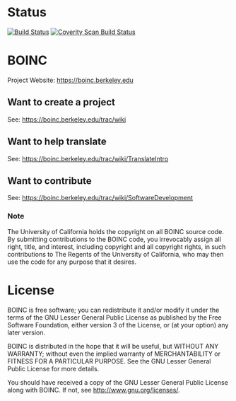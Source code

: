 # Status

[![Build Status](https://travis-ci.org/BOINC/boinc.svg?branch=master)](https://travis-ci.org/BOINC/boinc) [![Coverity Scan Build Status](https://scan.coverity.com/projects/4226/badge.svg)](https://scan.coverity.com/projects/boinc-boinc)

# BOINC

Project Website: https://boinc.berkeley.edu

## Want to create a project
See: https://boinc.berkeley.edu/trac/wiki

## Want to help translate
See: https://boinc.berkeley.edu/trac/wiki/TranslateIntro

## Want to contribute
See: https://boinc.berkeley.edu/trac/wiki/SoftwareDevelopment

### Note

The University of California holds the copyright on all BOINC source code. By 
submitting contributions to the BOINC code, you irrevocably assign all right, 
title, and interest, including copyright and all copyright rights, in such 
contributions to The Regents of the University of California, who may then 
use the code for any purpose that it desires. 

# License
BOINC is free software; you can redistribute it and/or modify it
under the terms of the GNU Lesser General Public License
as published by the Free Software Foundation,
either version 3 of the License, or (at your option) any later version.

BOINC is distributed in the hope that it will be useful,
but WITHOUT ANY WARRANTY; without even the implied warranty of
MERCHANTABILITY or FITNESS FOR A PARTICULAR PURPOSE.
See the GNU Lesser General Public License for more details.

You should have received a copy of the GNU Lesser General Public License
along with BOINC.  If not, see <http://www.gnu.org/licenses/>.
